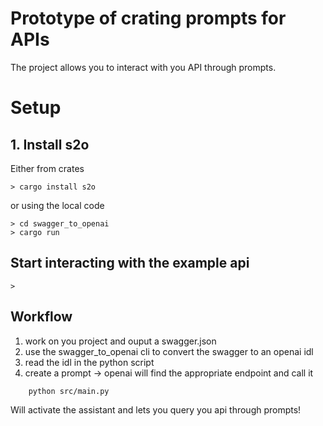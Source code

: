 # Prototype of crating prompts for APIs

The project allows you to interact with you API through prompts. 

# Setup 

## 1. Install s2o 
Either from crates
```
> cargo install s2o
```
or using the local code
```
> cd swagger_to_openai
> cargo run 
```

## Start interacting with the example api

```
>
```

## Workflow

1. work on you project and ouput a swagger.json
2. use the swagger_to_openai cli to convert the swagger to an openai idl
3. read the idl in the python script 
4. create a prompt -> openai will find the appropriate endpoint and call it 

```bash
    python src/main.py 
```
Will activate the assistant and lets you query you api through prompts!